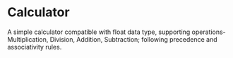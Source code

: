 # Calculator
A simple calculator compatible with float data type, supporting operations- Multiplication, Division, Addition, Subtraction; following precedence and associativity rules.
